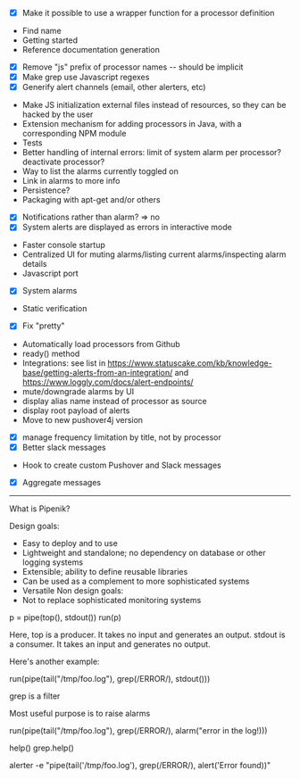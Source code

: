 * [x] Make it possible to use a wrapper function for a processor definition
* Find name
* Getting started
* Reference documentation generation
* [x] Remove "js" prefix of processor names -- should be implicit
* [x] Make grep use Javascript regexes
* [x] Generify alert channels (email, other alerters, etc)
* Make JS initialization external files instead of resources, so they can be hacked by the user
* Extension mechanism for adding processors in Java, with a corresponding NPM module
* Tests
* Better handling of internal errors: limit of system alarm per processor? deactivate processor?
* Way to list the alarms currently toggled on
* Link in alarms to more info
* Persistence?
* Packaging with apt-get and/or others
* [x] Notifications rather than alarm? => no
* [x] System alerts are displayed as errors in interactive mode
* Faster console startup
* Centralized UI for muting alarms/listing current alarms/inspecting alarm details
* Javascript port
* [x] System alarms
* Static verification
* [x] Fix "pretty"
* Automatically load processors from Github
* ready() method
* Integrations: see list in https://www.statuscake.com/kb/knowledge-base/getting-alerts-from-an-integration/ and https://www.loggly.com/docs/alert-endpoints/
* mute/downgrade alarms by UI
* display alias name instead of processor as source
* display root payload of alerts
* Move to new pushover4j version
* [x] manage frequency limitation by title, not by processor
* [x] Better slack messages
* Hook to create custom Pushover and Slack messages
* [x] Aggregate messages

------

What is Pipenik?


Design goals:
* Easy to deploy and to use
* Lightweight and standalone; no dependency on database or other logging systems
* Extensible; ability to define reusable libraries
* Can be used as a complement to more sophisticated systems
* Versatile
Non design goals:
* Not to replace sophisticated monitoring systems

p = pipe(top(), stdout())
run(p)

Here,
top is a producer. It takes no input and generates an output.
stdout is a consumer. It takes an input and generates no output.

Here's another example:

run(pipe(tail("/tmp/foo.log"), grep(/ERROR/), stdout()))

grep is a filter

Most useful purpose is to raise alarms

run(pipe(tail("/tmp/foo.log"), grep(/ERROR/), alarm("error in the log!)))

help()
grep.help()

alerter -e "pipe(tail('/tmp/foo.log'), grep(/ERROR/), alert('Error found))"
